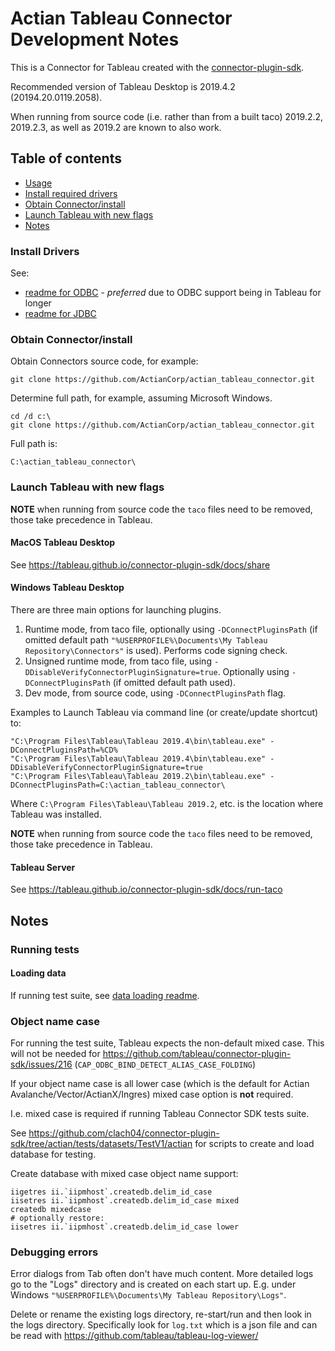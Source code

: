 # Actian Tableau Connector Development Notes


This is a Connector for Tableau created with the [connector-plugin-sdk](https://github.com/tableau/connector-plugin-sdk).

Recommended version of Tableau Desktop is 2019.4.2 (20194.20.0119.2058).

When running from source code (i.e. rather than from a built taco) 2019.2.2, 2019.2.3, as well as 2019.2 are known to also work.

Table of contents
-----------------

  * [Usage](#usage)
  * [Install required drivers](#install-drivers)
  * [Obtain Connector/install](#obtain-connector-install)
  * [Launch Tableau with new flags](#launch-tableau-with-new-flags)
  * [Notes](#notes)

### Install Drivers

See:

  * [readme for ODBC](actian_odbc/README.md) - *preferred* due to ODBC support being in Tableau for longer
  * [readme for JDBC](actian_jdbc/README.md)


### Obtain Connector/install

Obtain Connectors source code, for example:

    git clone https://github.com/ActianCorp/actian_tableau_connector.git

Determine full path, for example, assuming Microsoft Windows.

    cd /d c:\
    git clone https://github.com/ActianCorp/actian_tableau_connector.git

Full path is:

    C:\actian_tableau_connector\

### Launch Tableau with new flags

**NOTE** when running from source code the `taco` files need to be removed, those take precedence in Tableau.

#### MacOS Tableau Desktop

See https://tableau.github.io/connector-plugin-sdk/docs/share

#### Windows Tableau Desktop

There are three main options for launching plugins.

  1. Runtime mode, from taco file, optionally using `-DConnectPluginsPath` (if omitted default path `"%USERPROFILE%\Documents\My Tableau Repository\Connectors"` is used). Performs code signing check.
  2. Unsigned runtime mode, from taco file, using `-DDisableVerifyConnectorPluginSignature=true`. Optionally using `-DConnectPluginsPath` (if omitted default path used).
  3. Dev mode, from source code, using `-DConnectPluginsPath` flag.

Examples to Launch Tableau via command line (or create/update shortcut) to:

    "C:\Program Files\Tableau\Tableau 2019.4\bin\tableau.exe" -DConnectPluginsPath=%CD%
    "C:\Program Files\Tableau\Tableau 2019.4\bin\tableau.exe" -DDisableVerifyConnectorPluginSignature=true
    "C:\Program Files\Tableau\Tableau 2019.2\bin\tableau.exe" -DConnectPluginsPath=C:\actian_tableau_connector\

Where `C:\Program Files\Tableau\Tableau 2019.2`, etc. is the location where Tableau was installed.

**NOTE** when running from source code the `taco` files need to be removed, those take precedence in Tableau.

#### Tableau Server

See https://tableau.github.io/connector-plugin-sdk/docs/run-taco




Notes
-----


### Running tests

#### Loading data

If running test suite, see [data loading readme](https://github.com/clach04/connector-plugin-sdk/tree/actian/tests/datasets/TestV1/actian/README.md).

### Object name case

For running the test suite, Tableau expects the non-default mixed case. This will not be needed for https://github.com/tableau/connector-plugin-sdk/issues/216 (`CAP_ODBC_BIND_DETECT_ALIAS_CASE_FOLDING`)

If your object name case is all lower case (which is the default for Actian Avalanche/Vector/ActianX/Ingres) mixed case option is **not** required.

I.e. mixed case is required if running Tableau Connector SDK tests suite.

See https://github.com/clach04/connector-plugin-sdk/tree/actian/tests/datasets/TestV1/actian for scripts to create and load database for testing.

Create database with mixed case object name support:

    iigetres ii.`iipmhost`.createdb.delim_id_case
    iisetres ii.`iipmhost`.createdb.delim_id_case mixed
    createdb mixedcase
    # optionally restore:
    iisetres ii.`iipmhost`.createdb.delim_id_case lower

### Debugging errors

Error dialogs from Tab often don't have much content. More detailed logs go to the "Logs" directory and is created on each start up. E.g. under Windows `"%USERPROFILE%\Documents\My Tableau Repository\Logs"`.

Delete or rename the existing logs directory, re-start/run and then look in the logs directory. Specifically look for `log.txt` which is a json file and can be read with https://github.com/tableau/tableau-log-viewer/
